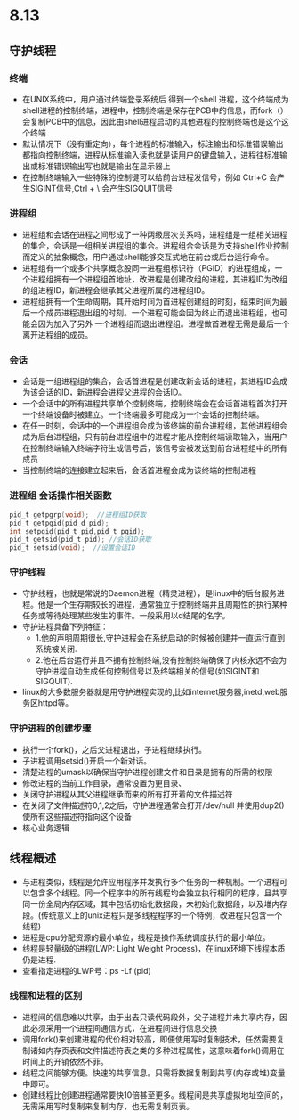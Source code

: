 # 8.13

## 守护线程

### 终端

- 在UNIX系统中，用户通过终端登录系统后 得到一个shell 进程，这个终端成为shell进程的控制终端，进程中，控制终端是保存在PCB中的信息，而fork（）会复制PCB中的信息，因此由shell进程启动的其他进程的控制终端也是这个这个终端
- 默认情况下（没有重定向），每个进程的标准输入，标注输出和标准错误输出都指向控制终端，进程从标准输入读也就是读用户的键盘输入，进程往标准输出或标准错误输出写也就是输出在显示器上
- 在控制终端输入一些特殊的控制键可以给前台进程发信号，例如 Ctrl+C 会产生SIGINT信号,Ctrl + \ 会产生SIGQUIT信号

### 进程组

- 进程组和会话在进程之间形成了一种两级层次关系吗，进程组是一组相关进程的集合，会话是一组相关进程组的集合。进程组合会话是为支持shell作业控制而定义的抽象概念，用户通过shell能够交互式地在前台或后台运行命令。
- 进程组有一个或多个共享概念股同一进程组标识符（PGID）的进程组成，一个进程组拥有一个进程组首地址，改进程是创建改组的进程，其进程ID为改组的组进程ID，新进程会继承其父进程所属的进程组ID。
- 进程组拥有一个生命周期，其开始时间为首进程创建组的时刻，结束时间为最后一个成员进程退出组的时刻。一个进程可能会因为终止而退出进程组，也可能会因为加入了另外 一个进程组而退出进程组。进程做首进程无需是最后一个离开进程组的成员。

### 会话

- 会话是一组进程组的集合，会话首进程是创建改新会话的进程，其进程ID会成为该会话的ID，新进程会进程父进程的会话ID。
- 一个会话中的所有进程共享单个控制终端，控制终端会在会话首进程首次打开一个终端设备时被建立。一个终端最多可能成为一个会话的控制终端。
- 在任一时刻，会话中的一个进程组会成为该终端的前台进程组，其他进程组会成为后台进程组，只有前台进程组中的进程才能从控制终端读取输入，当用户在控制终端输入终端字符生成信号后，该信号会被发送到前台进程组中的所有成员
- 当控制终端的连接建立起来后，会话首进程会成为该终端的控制进程

### 进程组 会话操作相关函数

```c
pid_t getpgrp(void);  //进程组ID获取
pid_t getpgid(pid_d pid);
int setpgid(pid_t pid,pid_t pgid);
pid_t getsid(pid_t pid); //会话ID获取
pid_t setsid(void);  //设置会话ID
```

### 守护线程

- 守护线程，也就是常说的Daemon进程（精灵进程），是linux中的后台服务进程。他是一个生存期较长的进程，通常独立于控制终端并且周期性的执行某种任务或等待处理某些发生的事件。一般采用以d结尾的名字。
- 守护进程具备下列特征：
  - 1.他的声明周期很长,守护进程会在系统启动的时候被创建并一直运行直到系统被关闭.
  - 2.他在后台运行并且不拥有控制终端,没有控制终端确保了内核永远不会为守护进程自动生成任何控制信号以及终端相关的信号(如SIGINT和SIGQUIT).
- linux的大多数服务器就是用守护进程实现的,比如internet服务器,inetd,web服务区httpd等。

### 守护进程的创建步骤

- 执行一个fork()，之后父进程退出，子进程继续执行。
- 子进程调用setsid()开启一个新对话。
- 清楚进程的umask以确保当守护进程创建文件和目录是拥有的所需的权限
- 修改进程的当前工作目录，通常设置为更目录、
- 关闭守护进程从其父进程继承而来的所有打开着的文件描述符
- 在关闭了文件描述符0,1,2之后，守护进程通常会打开/dev/null 并使用dup2()使所有这些描述符指向这个设备
- 核心业务逻辑

## 线程概述

- 与进程类似，线程是允许应用程序并发执行多个任务的一种机制。一个进程可以包含多个线程。同一个程序中的所有线程均会独立执行相同的程序，且共享同一份全局内存区域，其中包括初始化数据段，未初始化数据段，以及堆内存段。(传统意义上的unix进程只是多线程程序的一个特例，改进程只包含一个线程)
- 进程是cpu分配资源的最小单位，线程是操作系统调度执行的最小单位。
- 线程是轻量级的进程(LWP: Light Weight Process)，在linux环境下线程本质仍是进程.
- 查看指定进程的LWP号：ps -Lf (pid)

### 线程和进程的区别

- 进程间的信息难以共享，由于出去只读代码段外，父子进程并未共享内存，因此必须采用一个进程间通信方式，在进程间进行信息交换
- 调用fork()来创建进程的代价相对较高，即便使用写时复制技术，任然需要复制诸如内存页表和文件描述符表之类的多种进程属性，这意味着fork()调用在时间上的开销依然不菲。
- 线程之间能够方便。快速的共享信息。只需将数据复制到共享(内存或堆)变量中即可。
- 创建线程比创建进程通常要快10倍甚至更多。线程间是共享虚拟地址空间的，无需采用写时复制来复制内存，也无需复制页表。
